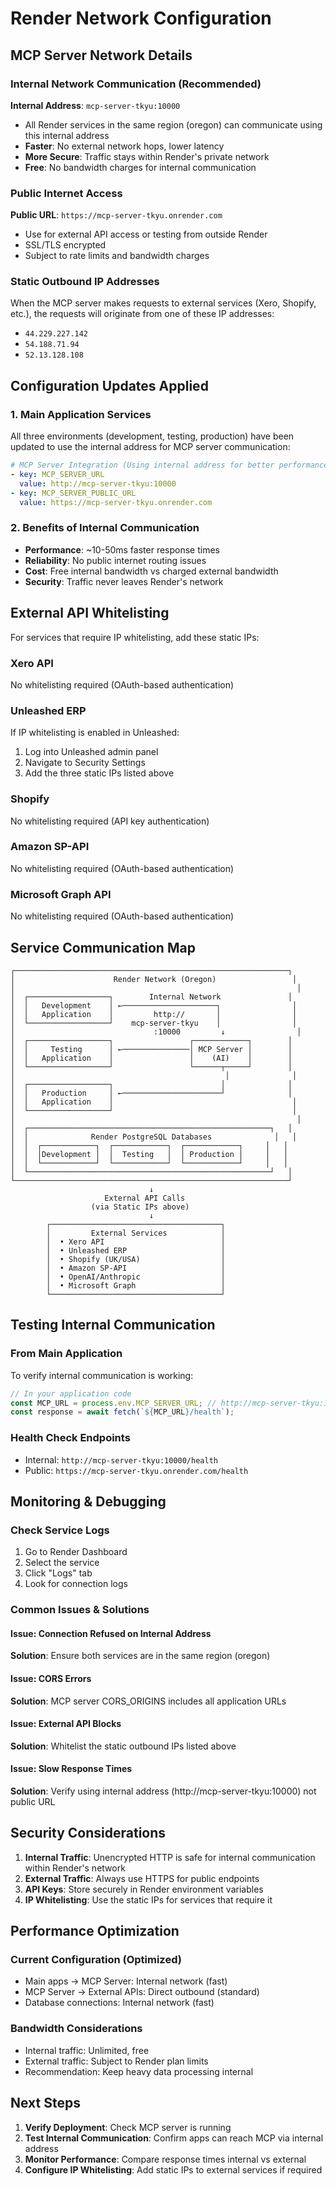 # Render Network Configuration

## MCP Server Network Details

### Internal Network Communication (Recommended)
**Internal Address**: `mcp-server-tkyu:10000`
- All Render services in the same region (oregon) can communicate using this internal address
- **Faster**: No external network hops, lower latency
- **More Secure**: Traffic stays within Render's private network
- **Free**: No bandwidth charges for internal communication

### Public Internet Access
**Public URL**: `https://mcp-server-tkyu.onrender.com`
- Use for external API access or testing from outside Render
- SSL/TLS encrypted
- Subject to rate limits and bandwidth charges

### Static Outbound IP Addresses
When the MCP server makes requests to external services (Xero, Shopify, etc.), the requests will originate from one of these IP addresses:
- `44.229.227.142`
- `54.188.71.94`
- `52.13.128.108`

## Configuration Updates Applied

### 1. Main Application Services
All three environments (development, testing, production) have been updated to use the internal address for MCP server communication:

```yaml
# MCP Server Integration (Using internal address for better performance)
- key: MCP_SERVER_URL
  value: http://mcp-server-tkyu:10000
- key: MCP_SERVER_PUBLIC_URL
  value: https://mcp-server-tkyu.onrender.com
```

### 2. Benefits of Internal Communication
- **Performance**: ~10-50ms faster response times
- **Reliability**: No public internet routing issues
- **Cost**: Free internal bandwidth vs charged external bandwidth
- **Security**: Traffic never leaves Render's network

## External API Whitelisting

For services that require IP whitelisting, add these static IPs:

### Xero API
No whitelisting required (OAuth-based authentication)

### Unleashed ERP
If IP whitelisting is enabled in Unleashed:
1. Log into Unleashed admin panel
2. Navigate to Security Settings
3. Add the three static IPs listed above

### Shopify
No whitelisting required (API key authentication)

### Amazon SP-API
No whitelisting required (OAuth-based authentication)

### Microsoft Graph API
No whitelisting required (OAuth-based authentication)

## Service Communication Map

```
┌─────────────────────────────────────────────────────────────┐
│                      Render Network (Oregon)                 │
│                                                               │
│  ┌──────────────────┐        Internal Network               │
│  │   Development    │ ←─────────────────────┐                │
│  │   Application    │         http://       │                │
│  └──────────────────┘    mcp-server-tkyu    │                │
│                               :10000         ↓                │
│  ┌──────────────────┐                 ┌────────────┐        │
│  │     Testing      │ ←───────────────│ MCP Server │        │
│  │   Application    │                 │    (AI)    │        │
│  └──────────────────┘                 └──────┬─────┘        │
│                                               │              │
│  ┌──────────────────┐                        │              │
│  │   Production     │ ←──────────────────────┘              │
│  │   Application    │                                        │
│  └──────────────────┘                                        │
│                                                               │
│  ┌──────────────────────────────────────────────────────┐   │
│  │              Render PostgreSQL Databases              │   │
│  │  ┌────────────┐  ┌────────────┐  ┌────────────┐     │   │
│  │  │Development │  │  Testing   │  │ Production │     │   │
│  │  └────────────┘  └────────────┘  └────────────┘     │   │
│  └──────────────────────────────────────────────────────┘   │
└─────────────────────────────────────────────────────────────┘
                               ↓
                     External API Calls
                  (via Static IPs above)
                               ↓
        ┌──────────────────────────────────────┐
        │         External Services            │
        │  • Xero API                          │
        │  • Unleashed ERP                     │
        │  • Shopify (UK/USA)                  │
        │  • Amazon SP-API                     │
        │  • OpenAI/Anthropic                  │
        │  • Microsoft Graph                   │
        └──────────────────────────────────────┘
```

## Testing Internal Communication

### From Main Application
To verify internal communication is working:

```javascript
// In your application code
const MCP_URL = process.env.MCP_SERVER_URL; // http://mcp-server-tkyu:10000
const response = await fetch(`${MCP_URL}/health`);
```

### Health Check Endpoints
- Internal: `http://mcp-server-tkyu:10000/health`
- Public: `https://mcp-server-tkyu.onrender.com/health`

## Monitoring & Debugging

### Check Service Logs
1. Go to Render Dashboard
2. Select the service
3. Click "Logs" tab
4. Look for connection logs

### Common Issues & Solutions

#### Issue: Connection Refused on Internal Address
**Solution**: Ensure both services are in the same region (oregon)

#### Issue: CORS Errors
**Solution**: MCP server CORS_ORIGINS includes all application URLs

#### Issue: External API Blocks
**Solution**: Whitelist the static outbound IPs listed above

#### Issue: Slow Response Times
**Solution**: Verify using internal address (http://mcp-server-tkyu:10000) not public URL

## Security Considerations

1. **Internal Traffic**: Unencrypted HTTP is safe for internal communication within Render's network
2. **External Traffic**: Always use HTTPS for public endpoints
3. **API Keys**: Store securely in Render environment variables
4. **IP Whitelisting**: Use the static IPs for services that require it

## Performance Optimization

### Current Configuration (Optimized)
- Main apps → MCP Server: Internal network (fast)
- MCP Server → External APIs: Direct outbound (standard)
- Database connections: Internal network (fast)

### Bandwidth Considerations
- Internal traffic: Unlimited, free
- External traffic: Subject to Render plan limits
- Recommendation: Keep heavy data processing internal

## Next Steps

1. **Verify Deployment**: Check MCP server is running
2. **Test Internal Communication**: Confirm apps can reach MCP via internal address
3. **Monitor Performance**: Compare response times internal vs external
4. **Configure IP Whitelisting**: Add static IPs to external services if required